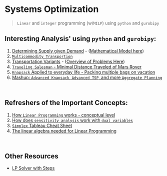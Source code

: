 # Systems Optimization
> `Linear` and `integer` programming (w/`MILP`) using `python` and `gurobipy`

## Interesting Analysis' using `python` and `gurobipy`:
1. [Determining Supply given Demand](https://github.com/Daniel-Carpenter/Systems-Optimization/tree/main/02%20-%20Notes%20and%20Assignments/Week%2011%20-%20Network%20Analysis/Example%20Determine%20Supply#determining-the-supply-in-a-network-with-gurobi) - ([Mathematical Model here](https://github.com/Daniel-Carpenter/Systems-Optimization/blob/main/02%20-%20Notes%20and%20Assignments/Week%2011%20-%20Network%20Analysis/Example%20Determine%20Supply/Images/mSetup.png))
2. [`Multicommodity Transportion`](https://github.com/Daniel-Carpenter/Systems-Optimization/tree/main/02%20-%20Notes%20and%20Assignments/Week%2011%20-%20Network%20Analysis/Example%20Multi-Commodity#readme)
3. [Transportation Variants](https://github.com/Daniel-Carpenter/Systems-Optimization/tree/main/02%20-%20Notes%20and%20Assignments/Week%2011%20-%20Network%20Analysis/ASSN%20-%20Transportation#readme) - ([Overview of Problems Here](https://github.com/Daniel-Carpenter/Systems-Optimization/tree/main/02%20-%20Notes%20and%20Assignments/Week%2011%20-%20Network%20Analysis/ASSN%20-%20Transportation))
3. [`Traveling Salesman` - Minimal Distance Traveled of Mars Rover](https://github.com/Daniel-Carpenter/Systems-Optimization/tree/main/02%20-%20Notes%20and%20Assignments/Week%2015%20-%20Network%20and%20Integer%20Prog/ASSN%20-%20Network%20Int#traveling-salesman-with-gurobi)
4. [`Knapsack` Applied to everyday life - Packing multiple bags on vacation](https://github.com/Daniel-Carpenter/Systems-Optimization/tree/main/02%20-%20Notes%20and%20Assignments/Week%2013%20-%20Knapsack/Examples%20(Previous%20Final%20Exam)#readme)
5. [Mashup: `Advanced Knapsack`, `Advanced TSP`, and more `Aggregate Planning`](https://github.com/Daniel-Carpenter/Systems-Optimization/tree/main/03%20-%20Exams/Current%20Exams/Submissions/Final%20Exam#readme)

<br>

## Refreshers of the Important Concepts:
1. [How `Linear Programming` works - conceptual level](https://github.com/Daniel-Carpenter/Systems-Optimization/tree/main/02%20-%20Notes%20and%20Assignments/Week%2003%20-%20Linear%20Prog%20Modeling#week-3---linear-programming)
2. [How does `sensitivity analysis` work with `dual variables`](https://github.com/Daniel-Carpenter/Systems-Optimization/tree/main/02%20-%20Notes%20and%20Assignments/Week%2008%20-%20Duality%20and%20Sensitivity%20Analysis)
3. [`Simplex` Tableau Cheat Sheet](https://github.com/Daniel-Carpenter/Systems-Optimization/tree/main/02%20-%20Notes%20and%20Assignments/Week%2004%20-%20Simplex%20Tableau#week-5---simplex-tableau)
4. [The linear algebra needed for Linear Programming](https://github.com/Daniel-Carpenter/Systems-Optimization/tree/main/02%20-%20Notes%20and%20Assignments)

<br>

## Other Resources
* [LP Solver with Steps](https://cbom.atozmath.com/CBOM/Simplex.aspx?q=sm&q1=4%604%60MIN%60Z%60x1%2cx2%2cx3%2cx4%603%2c2.7%2c2.9%2c2.8%601%2c1%2c0%2c0%3b0%2c0%2c1%2c1%3b1%2c0%2c1%2c0%3b0%2c1%2c0%2c1%60%3c%3d%2c%3c%3d%2c%3d%2c%3d%605%2c4%2c3%2c4%60%60A%60false%60true%60false%60true%60false%60false%60true&do=1#PrevPart)